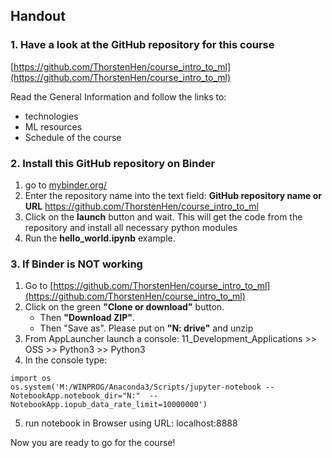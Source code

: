 ## Handout
### 1. Have a look at the GitHub repository for this course

[https://github.com/ThorstenHen/course_intro_to_ml](https://github.com/ThorstenHen/course_intro_to_ml)

Read the General Information and follow the links to:
- technologies
- ML resources
- Schedule of the course

### 2. Install this GitHub repository on Binder

1. go to [mybinder.org/](https://mybinder.org/)
2. Enter the repository name into the text field: **GitHub repository name or URL**
https://github.com/ThorstenHen/course_intro_to_ml
3. Click on the **launch** button and wait. 
This will get the code from the repository and install all necessary python modules
4. Run the **hello_world.ipynb** example.

### 3. If Binder is NOT working
1. Go to [https://github.com/ThorstenHen/course_intro_to_ml](https://github.com/ThorstenHen/course_intro_to_ml)
2. Click on the green **"Clone or download"** button. 
    * Then **"Download ZIP"**. 
    * Then "Save as". Please put on **"N: drive"** and unzip
3. From AppLauncher launch a console: 11_Development_Applications >> OSS >> Python3 >> Python3
4. In the console type:
~~~~
import os
os.system('M:/WINPROG/Anaconda3/Scripts/jupyter-notebook --NotebookApp.notebook_dir="N:"  --NotebookApp.iopub_data_rate_limit=10000000')
~~~~
5. run notebook in Browser using URL: localhost:8888

Now you are ready to go for the course!
